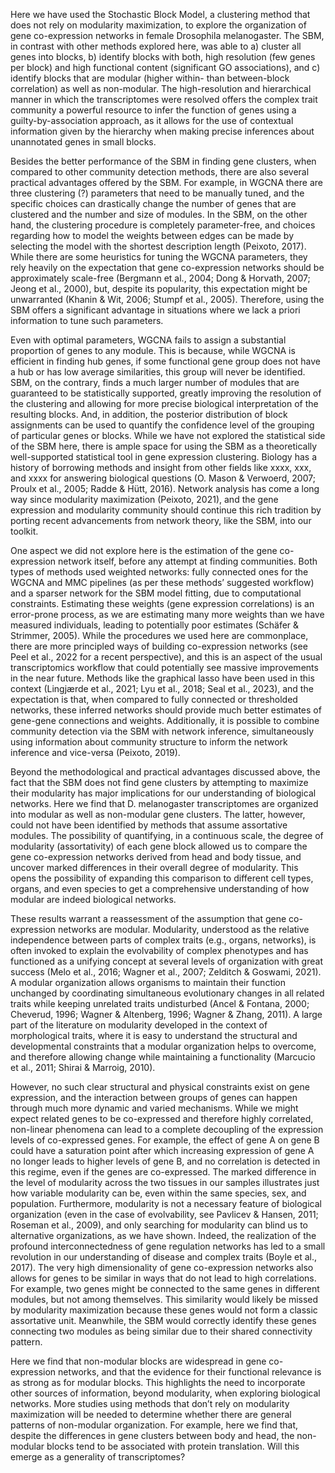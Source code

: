 Here we have used the Stochastic Block Model, a clustering method that does not rely on modularity maximization, to explore the organization of gene co-expression networks in female Drosophila melanogaster.
The SBM, in contrast with other methods explored here, was able to a) cluster all genes into blocks, b) identify blocks with both, high resolution (few genes per block) and high functional content (significant GO associations), and c) identify blocks that are modular (higher within- than between-block correlation) as well as non-modular.
The high-resolution and hierarchical manner in which the transcriptomes were resolved offers the complex trait community a powerful resource to infer the function of genes using a guilty-by-association approach, as it allows for the use of contextual information given by the hierarchy when making precise inferences about unannotated genes in small blocks.


Besides the better performance of the SBM in finding gene clusters, when compared to other community detection methods, there are also several practical advantages offered by the SBM.
For example, in WGCNA there are three clustering (?) parameters that need to be manually tuned, and the specific choices can drastically change the number of genes that are clustered and the number and size of modules.
In the SBM, on the other hand, the clustering procedure is completely parameter-free, and choices regarding how to model the weights between edges can be made by selecting the model with the shortest description length (Peixoto, 2017).
While there are some heuristics for tuning the WGCNA parameters, they rely heavily on the expectation that gene co-expression networks should be approximately scale-free (Bergmann et al., 2004; Dong & Horvath, 2007; Jeong et al., 2000), but, despite its popularity, this expectation might be unwarranted (Khanin & Wit, 2006; Stumpf et al., 2005).
Therefore, using the SBM offers a significant advantage in situations where we lack a priori information to tune such parameters.

Even with optimal parameters, WGCNA fails to assign a substantial proportion of genes to any module.
This is because, while WGCNA is efficient in finding hub genes, if some functional gene group does not have a hub or has low average similarities, this group will never be identified.
SBM, on the contrary, finds a much larger number of modules that are guaranteed to be statistically supported, greatly improving the resolution of the clustering and allowing for more precise biological interpretation of the resulting blocks.
And, in addition, the posterior distribution of block assignments can be used to quantify the confidence level of the grouping of particular genes or blocks.
While we have not explored the statistical side of the SBM here, there is ample space for using the SBM as a theoretically well-supported statistical tool in gene expression clustering.
Biology has a history of borrowing methods and insight from other fields like xxxx, xxx, and xxxx for answering biological questions (O.
Mason & Verwoerd, 2007; Proulx et al., 2005; Radde & Hütt, 2016).
Network analysis has come a long way since modularity maximization (Peixoto, 2021), and the gene expression and modularity community should continue this rich tradition by porting recent advancements from network theory, like the SBM, into our toolkit.

One aspect we did not explore here is the estimation of the gene co-expression network itself, before any attempt at finding communities.
Both types of methods used weighted networks: fully connected ones for the WGCNA and MMC pipelines (as per these methods’ suggested workflow) and a sparser network for the SBM model fitting, due to computational constraints.
Estimating these weights (gene expression correlations) is an error-prone process, as we are estimating many more weights than we have measured individuals, leading to potentially poor estimates (Schäfer & Strimmer, 2005).
While the procedures we used here are commonplace, there are more principled ways of building co-expression networks (see Peel et al., 2022 for a recent perspective), and this is an aspect of the usual transcriptomics workflow that could potentially see massive improvements in the near future.
Methods like the graphical lasso have been used in this context (Lingjærde et al., 2021; Lyu et al., 2018; Seal et al., 2023), and the expectation is that, when compared to fully connected or thresholded networks, these inferred networks should provide much better estimates of gene-gene connections and weights.
Additionally, it is possible to combine community detection via the SBM with network inference, simultaneously using information about community structure to inform the network inference and vice-versa (Peixoto, 2019).

Beyond the methodological and practical advantages discussed above, the fact that the SBM does not find gene clusters by attempting to maximize their modularity has major implications for our understanding of biological networks.
Here we find that D.
melanogaster transcriptomes are organized into modular as well as non-modular gene clusters.
The latter, however, could not have been identified by methods that assume assortative modules.
The possibility of quantifying, in a continuous scale, the degree of modularity (assortativity) of each gene block allowed us to compare the gene co-expression networks derived from head and body tissue, and uncover marked differences in their overall degree of modularity.
This opens the possibility of expanding this comparison to different cell types, organs, and even species to get a comprehensive understanding of how modular are indeed biological networks.


These results warrant a reassessment of the assumption that gene co-expression networks are modular.
Modularity, understood as the relative independence between parts of complex traits (e.g., organs, networks), is often invoked to explain the evolvability of complex phenotypes and has functioned as a unifying concept at several levels of organization with great success (Melo et al., 2016; Wagner et al., 2007; Zelditch & Goswami, 2021).
A modular organization allows organisms to maintain their function unchanged by coordinating simultaneous evolutionary changes in all related traits while keeping unrelated traits undisturbed (Ancel & Fontana, 2000; Cheverud, 1996; Wagner & Altenberg, 1996; Wagner & Zhang, 2011).
A large part of the literature on modularity developed in the context of morphological traits, where it is easy to understand the structural and developmental constraints that a modular organization helps to overcome, and therefore allowing change while maintaining a functionality (Marcucio et al., 2011; Shirai & Marroig, 2010).

However, no such clear structural and physical constraints exist on gene expression, and the interaction between groups of genes can happen through much more dynamic and varied mechanisms.
While we might expect related genes to be co-expressed and therefore highly correlated, non-linear phenomena can lead to a complete decoupling of the expression levels of co-expressed genes.
For example, the effect of gene A on gene B could have a saturation point after which increasing expression of gene A no longer leads to higher levels of gene B, and no correlation is detected in this regime, even if the genes are co-expressed.
The marked difference in the level of modularity across the two tissues in our samples illustrates just how variable modularity can be, even within the same species, sex, and population.
Furthermore, modularity is not a necessary feature of biological organization (even in the case of evolvability, see Pavlicev & Hansen, 2011; Roseman et al., 2009), and only searching for modularity can blind us to alternative organizations, as we have shown.
Indeed, the realization of the profound interconnectedness of gene regulation networks has led to a small revolution in our understanding of disease and complex traits (Boyle et al., 2017).
The very high dimensionality of gene co-expression networks also allows for genes to be similar in ways that do not lead to high correlations.
For example, two genes might be connected to the same genes in different modules, but not among themselves.
This similarity would likely be missed by modularity maximization because these genes would not form a classic assortative unit.
Meanwhile, the SBM would correctly identify these genes connecting two modules as being similar due to their shared connectivity pattern.


Here we find that non-modular blocks are widespread in gene co-expression networks, and that the evidence for their functional relevance is as strong as for modular blocks.
This highlights the need to incorporate other sources of information, beyond modularity, when exploring biological networks.
More studies using methods that don’t rely on modularity maximization will be needed to determine whether there are general patterns of non-modular organization.
For example, here we find that, despite the differences in gene clusters between body and head, the non-modular blocks tend to be associated with protein translation.
Will this emerge as a generality of transcriptomes?